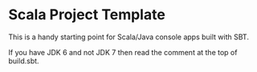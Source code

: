 # Scala Project Template #

This is a handy starting point for Scala/Java console apps built with SBT.

If you have JDK 6 and not JDK 7 then read the comment at the top of build.sbt.

